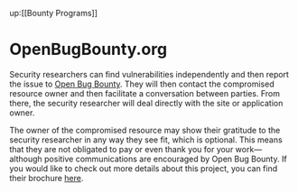 up:[[Bounty Programs]]

# OpenBugBounty.org

Security researchers can find vulnerabilities independently and then report the issue to [Open Bug Bounty](https://www.openbugbounty.org/). They will then contact the compromised resource owner and then facilitate a conversation between parties. From there, the security researcher will deal directly with the site or application owner.

The owner of the compromised resource may show their gratitude to the security researcher in any way they see fit, which is optional. This means that they are not obligated to pay or even thank you for your work— although positive communications are encouraged by Open Bug Bounty. If you would like to check out more details about this project, you can find their brochure [here](https://www.openbugbounty.org/open-bug-bounty/Open%20Bug%20Bounty%20-%20How%20It%20Works.pdf).
